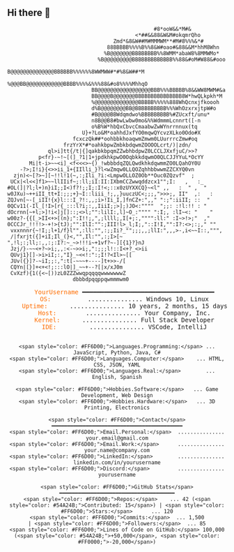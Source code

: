 ## Hi there 👋
```text                                                
                                               #8*ooW&&*M#&  
                                         <*##&&88&W&M#okqmrQho
                                  Zmd*&8&W##M#MMMWM**#M#8%%%&*#
                                88BBBBB%%%%B%%8&W#oao#&88&&M*hhM8Whn
                               %B@@@@@@@BBBBBBBB%%8WMM*abaW8%8MMWMo*
                             %B@@@@@@@@@BBBBBBBBBBBBB%%88&#oM#W88&#ooo
                            B@@@@@@@@@@@@@@BBBBBB%%%%%%8WWMWW#*#%8&W##*M
                           %@@@BB@@@@@@@@@@@@BBBB%%%%&%%%88&#o8%%%%MhhqO
                           BB@@@@@@@@@@@@@@@@@BBB%%%BBBBB%8&&WW8MWM#&a
                           BB@@@@B@@@@@@@BBBBBBBBBBBBBBB8W*hwQLkpkh*M
                           %@@@@@@@@@@@@@@BBBBB%%%%%888WhQcnxjfkoooh
                           d%B@@@@@@@@BB@BBBBBBBBBB%%%WhOzxrxjtpW#o
                           #B@@@@BBWdqmdwo%BBBBBBBBB%#ZUcxft/unu*
                           n8B@@B8#bwLwbw0mo&%%WdmmmLcnnrt([-n
                           o%B%W*hbQxCbvcCmaabwZwWYnrrnnux(tq
                        U}+?Lo&M*oahhdJxfYO0mqwQYcvzXLko0Odo#X
                     fcxczQk##*oohbbkhoaqwmZmwm0LUurrrcZmw#oq
                  frzYrX*#*oahkbpwZmbkbdqwmZOOOOLcrt/)|zdn/
             ql>i]tt{/t|{]qakbkbpqmZZwbhbdpwZ0LCCLJXxfjuC/>>?
          p<fr}-~!~[(]_?1|1+jpdkhkpwO0OqbkkdqwmO0QLCJJYYuL*OcYY
       Mi|t-i>~~<i]_<f<<<>~{)_!wbbbdqZQLQwdkhkdqwmmZO0LQahOY0U
    -?>;I!i}{<>>ii_1+{IIlli_}?l<wZmqw0LLQOZqhhbbwwmZZCXYQ0vn
  zjn)<~[?>~][~!!l!1(~,:;Ili_?i:<LmpwOLLOZ0Ob**Ouc0ZQzvf"  ; 
 UCx|<l<<]f1>~~llIIif~;:ll;iI:II:IXbmCCZwwqddzcx1"";I:   ,   :_
#OL(]|?l;l+)n}iI;;I<)f?!;;I;:I!<;::x0zUYXXCQ}~<l" ,,   :  " ,  " 
w0JXu)~++iII_tt+I:;;;+}~I::liii_!;,,}uuczUC<;;;,">>>;, II"  ,:   :
ZQJvn[~-[_iII!{x}l:::I_?!:,,;i>!Ii_I,]fnCZ+:",," ":;":iiII; ::  "  
0QCv11(-Il_[!I>[r{_:::l?i;:,,IiiI;;>];)JO<:""""  ";;: :!l:!! : "     
dOcrnn[~+l;>]!i<]j[]::;<>l;"":lilI:,l]~O_:"""" ":I;, :lI~<: "    "  
w00z?-{{[_>II<+>[(n};":I!!;,",;llll;,I[+;:,"""":ll:" :I~>!>;"  ,"   
0CCCJr_!!!!>-+!>{tJ);"":IlI:"":;III!l>_l;I;,"::I!I,"":I?:<>;:;," ""  
 vxxnnnr{~!I;;l+1/f}l"",:ll:"",:;;Ii?_"";;;,,;llI:",,,>-,i<~~I::,""",
 /|fxrjt({]+iI;Il_(}<,"",Il:"",:;I>[~ ",!l;:;ll;:,,:;:I?:~_~>!!!i~+1vf?~-][{1}?}nJ
 Jzj/}-~~<+?~>i;,,:<-~>>i;,":;;;l!::I<+?_<>ii
 QUvj1}[]->i>iI;:,"I}_~<<!:":;I!?<Il>~[[
 JUv({}]?-~iI;;:,":t[-~~~+----]t+>>-/[
 CQYn|[}]+<+<!;:::lO|]_~~+--?[|x/xJ0m
 CvXzf){1({<~[))zL0ZZZwwqpqqqqwwwwwwwZ
                     dbbbdpqqppqwmmmwm0 
```

<div align="center">
  <pre>
    <span style="color: #FF6D00;">YourUsername</span> ━━━━━━━━━━━━━━━━━━━━━━━━━━━━━━━━━━━━
    <span style="color: #FF6D00;">OS:</span>          ............... Windows 10, Linux
    <span style="color: #FF6D00;">Uptime:</span>      ............... 10 years, 2 months, 15 days
    <span style="color: #FF6D00;">Host:</span>        ............... Your Company, Inc.
    <span style="color: #FF6D00;">Kernel:</span>      ............... Full Stack Developer
    <span style="color: #FF6D00;">IDE:</span>         ............... VSCode, IntelliJ

    <span style="color: #FF6D00;">Languages.Programming:</span> ... JavaScript, Python, Java, C#
    <span style="color: #FF6D00;">Languages.Computer:</span>    ... HTML, CSS, JSON, YAML
    <span style="color: #FF6D00;">Languages.Real:</span>        ... English, Spanish

    <span style="color: #FF6D00;">Hobbies.Software:</span>   ... Game Development, Web Design
    <span style="color: #FF6D00;">Hobbies.Hardware:</span>   ... 3D Printing, Electronics

    <span style="color: #FF6D00;">Contact</span> ━━━━━━━━━━━━━━━━━━━━━━━━━━━━━━━━━━━━━━━━━━
    <span style="color: #FF6D00;">Email.Personal:</span>  ............... your.email@gmail.com
    <span style="color: #FF6D00;">Email.Work:</span>      ............... your.name@company.com
    <span style="color: #FF6D00;">LinkedIn:</span>        ............... linkedin.com/in/yourusername
    <span style="color: #FF6D00;">Discord:</span>         ............... yourusername

    <span style="color: #FF6D00;">GitHub Stats</span> ━━━━━━━━━━━━━━━━━━━━━━━━━━━━━━━━━━━━━
    <span style="color: #FF6D00;">Repos:</span>    ... 42 (<span style="color: #54A24B;">Contributed: 15</span>) | <span style="color: #FF6D00;">Stars:</span>      ... 120
    <span style="color: #FF6D00;">Commits:</span>  ... 1,500                | <span style="color: #FF6D00;">Followers:</span>  ... 85
    <span style="color: #FF6D00;">Lines of Code on GitHub:</span> 100,000 (<span style="color: #54A24B;">+50,000</span>, <span style="color: #FF0000;">-20,000</span>)
  </pre>
</div>

<!--
**swirik/swirik** is a ✨ _special_ ✨ repository because its `README.md` (this file) appears on your GitHub profile.

Here are some ideas to get you started:

- 🔭 I’m currently working on ...
- 🌱 I’m currently learning ...
- 👯 I’m looking to collaborate on ...
- 🤔 I’m looking for help with ...
- 💬 Ask me about ...
- 📫 How to reach me: ...
- 😄 Pronouns: ...
- ⚡ Fun fact: ...
-->
